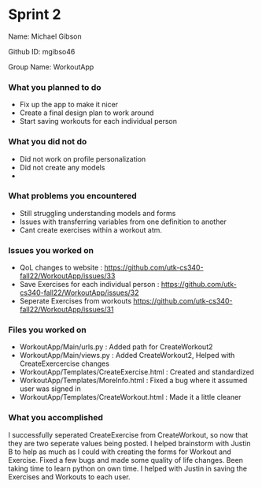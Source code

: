# Sprint 2

Name: Michael Gibson

Github ID: mgibso46

Group Name: WorkoutApp

### What you planned to do
- Fix up the app to make it nicer
- Create a final design plan to work around
- Start saving workouts for each individual person

### What you did not do
- Did not work on profile personalization
- Did not create any models
- 

### What problems you encountered
  - Still struggling understanding models and forms
  - Issues with transferring variables from one definition to another
  - Cant create exercises within a workout atm.

### Issues you worked on
- QoL changes to website : https://github.com/utk-cs340-fall22/WorkoutApp/issues/33
- Save Exercises for each individual person : https://github.com/utk-cs340-fall22/WorkoutApp/issues/32
- Seperate Exercises from workouts https://github.com/utk-cs340-fall22/WorkoutApp/issues/31


### Files you worked on
- WorkoutApp/Main/urls.py : Added path for CreateWorkout2
- WorkoutApp/Main/views.py : Added CreateWorkout2, Helped with CreateExercercise changes
- WorkoutApp/Templates/CreateExercise.html : Created and standardized
- WorkoutApp/Templates/MoreInfo.html : Fixed a bug where it assumed user was signed in
- WorkoutApp/Templates/CreateWorkout.html : Made it a little cleaner

### What you accomplished
I successfully seperated CreateExercise from CreateWorkout, so now that they are two seperate values being posted. I helped brainstorm with Justin B to help as
much as I could with creating the forms for Workout and Exercise. Fixed a few bugs and made some quality of life changes. Been taking time to learn python on own
time. I helped with Justin in saving the Exercises and Workouts to each user.
